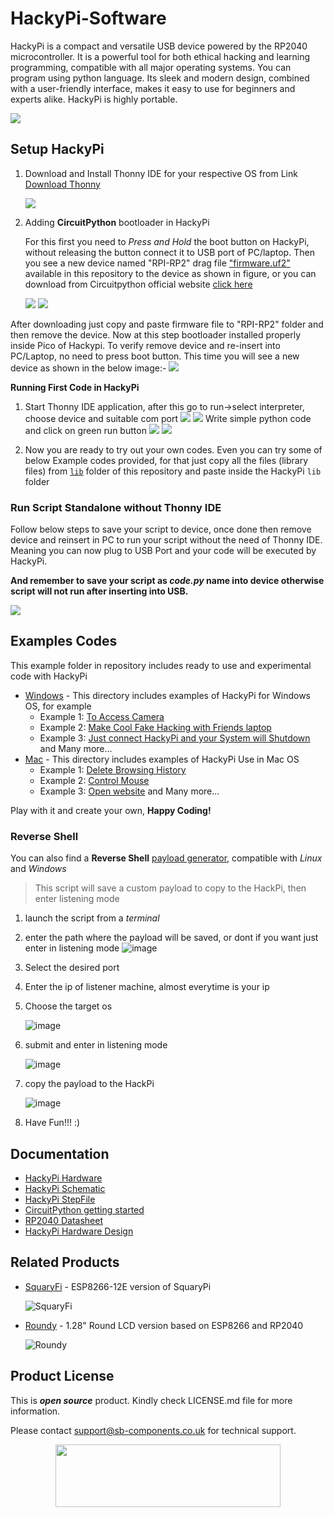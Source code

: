 # HackyPi-Software
HackyPi is a compact and versatile USB device powered by the RP2040 microcontroller. It is a powerful tool for both ethical hacking and learning programming, compatible with all major operating systems. You can program using python language. Its sleek and modern design, combined with a user-friendly interface, makes it easy to use for beginners and experts alike. HackyPi is highly portable.

<img src = "https://cdn.shopify.com/s/files/1/1217/2104/files/HackyPI2copy.jpg?v=1681998205"/>

## Setup HackyPi
1. Download and Install Thonny IDE for your respective OS from Link [Download Thonny](https://thonny.org/)
   
   <img src= "https://github.com/sbcshop/RoundyPi/blob/main/images/img.JPG" />
   
2. Adding **CircuitPython** bootloader in HackyPi 

     For this first you need to *Press and Hold* the boot button on HackyPi, without releasing the button connect it to USB port of PC/laptop. 
Then you see a new device named "RPI-RP2" drag file ["firmware.uf2"](https://github.com/sbcshop/HackyPi-Software/blob/main/firmware.uf2) available in this repository to the device as shown in figure, or you can download from Circuitpython official website [click here](https://circuitpython.org/board/raspberry_pi_pico/)
     
     <img src= "https://github.com/sbcshop/RoundyPi/blob/main/images/img13.png" /> 
     <img src= "https://github.com/sbcshop/HackyPi-Software/blob/main/images/HackyPi_bootloader_install.gif" />
After downloading just copy and paste firmware file to "RPI-RP2" folder and then remove the device.
Now at this step bootloader installed properly inside Pico of Hackypi. To verify remove device and re-insert into PC/Laptop, no need to press boot button. 
This time you will see a new device as shown in the below image:-
     <img src= "https://github.com/sbcshop/RoundyPi/blob/main/images/img11.png" />

**Running First Code in HackyPi**
1. Start Thonny IDE application, after this go to run->select interpreter, choose device and suitable com port
    <img src= "https://github.com/sbcshop/RoundyPi/blob/main/images/img18.png" />
    <img src= "https://github.com/sbcshop/RoundyPi/blob/main/images/img19.png" />
    Write simple python code and click on green run button
    <img src= "https://github.com/sbcshop/RoundyPi/blob/main/images/img20.png" />
    <img src= "https://github.com/sbcshop/HackyPi-Software/blob/main/images/sample_hello_program.png" />

2. Now you are ready to try out your own codes. Even you can try some of below Example codes provided, for that just copy all the files (library files) from [```lib```](https://github.com/sbcshop/HackyPi-Software/tree/main/lib) folder of this repository and paste inside the HackyPi ```lib``` folder

### Run Script Standalone without Thonny IDE
   Follow below steps to save your script to device, once done then remove device and reinsert in PC to run your script without the need of Thonny IDE. Meaning you can now plug to USB Port and your code will be executed by HackyPi.
   
   **And remember to save your script as _code.py_ name into device otherwise script will not run after inserting into USB.**
   
<img src= "https://github.com/sbcshop/HackyPi-Software/blob/main/images/Run-Script-standalone.gif" />

## Examples Codes  
This example folder in repository includes ready to use and experimental code with HackyPi 
  * [Windows](https://github.com/sbcshop/HackyPi-Software/tree/main/examples/windows) - This directory includes examples of HackyPi for Windows OS, for example
    - Example 1: [To Access Camera](https://github.com/sbcshop/HackyPi-Software/blob/main/examples/windows/HackyPi_AccessCamera.py)
    - Example 2: [Make Cool Fake Hacking with Friends laptop](https://github.com/sbcshop/HackyPi-Software/blob/main/examples/windows/HackyPi_CoolFake_Hacking.py) 
    - Example 3: [Just connect HackyPi and your System will Shutdown](https://github.com/sbcshop/HackyPi-Software/blob/main/examples/windows/HackyPi_PC_shutdown.py) and Many more...
  * [Mac](https://github.com/sbcshop/HackyPi-Software/tree/main/examples/mac) - This directory includes examples of HackyPi Use in Mac OS
    - Example 1: [Delete Browsing History](https://github.com/sbcshop/HackyPi-Software/blob/main/examples/mac/HackyPi_DeleteBrowsing_History.py)
    - Example 2: [Control Mouse](https://github.com/sbcshop/HackyPi-Software/blob/main/examples/mac/HackyPi_Mouse_control.py) 
    - Example 3: [Open website](https://github.com/sbcshop/HackyPi-Software/blob/main/examples/mac/HackyPi_openWebsite.py) and Many more...

Play with it and create your own, **Happy Coding!** 
### Reverse Shell
You can also find a **Reverse Shell** [payload generator](https://github.com/sbcshop/HackyPi-Software/blob/main/reverse-shell), compatible with _Linux_ and _Windows_

> This script will save a custom payload to copy to the HackPi, then enter listening mode

1. launch the script from a *terminal*
2. enter the path where the payload will be saved, or dont if you want just enter in listening mode
 ![image](https://github.com/leggiand/HackyPi-Software/assets/114882821/b8b6d5d6-19fe-43d9-a9dc-e26c397d0d92)
3. Select the desired port
4. Enter the ip of listener machine, almost everytime is your ip 
5. Choose the target os

    ![image](https://github.com/leggiand/HackyPi-Software/assets/114882821/a1f0850d-5450-49b5-acd3-b3512be20fe7)
7. submit and enter in listening mode

   ![image](https://github.com/leggiand/HackyPi-Software/assets/114882821/59613499-c51e-4092-9ea6-da205aa6d27c)

8. copy the payload to the HackPi    

   ![image](https://github.com/leggiand/HackyPi-Software/assets/114882821/f45a5e3e-0890-4c17-b6ea-a63155b649ac)
9. Have Fun!!! :)
## Documentation

* [HackyPi Hardware](https://github.com/sbcshop/HackyPi-Hardware) 
* [HackyPi Schematic](https://github.com/sbcshop/HackyPi-Hardware/blob/main/Design%20Data/SCH.pdf) 
* [HackyPi StepFile](https://github.com/sbcshop/HackyPi-Hardware/blob/main/Mechanical%20Data/HackyPi.step)
* [CircuitPython getting started](https://learn.adafruit.com/welcome-to-circuitpython/what-is-circuitpython)
* [RP2040 Datasheet](https://github.com/sbcshop/HackyPi-Hardware/blob/main/Documents/rp2040-datasheet.pdf)
* [HackyPi Hardware Design](https://github.com/sbcshop/HackyPi-Hardware/tree/main/Design%20Data)


## Related Products

* [SquaryFi](https://shop.sb-components.co.uk/collections/raspberry-pi-pico/products/squary?variant=40443840921683) - ESP8266-12E version of SquaryPi

  ![SquaryFi](https://cdn.shopify.com/s/files/1/1217/2104/products/2_12d19ffa-bcda-47bf-8ea9-bb76fc40aee3.png?v=1670307456&width=300)
 
* [Roundy](https://shop.sb-components.co.uk/products/roundy?variant=39785171681363) - 1.28" Round LCD version based on ESP8266 and RP2040
 
  ![Roundy](https://cdn.shopify.com/s/files/1/1217/2104/products/roundypi.png?v=1650457581&width=300)

## Product License

This is ***open source*** product. Kindly check LICENSE.md file for more information.

Please contact support@sb-components.co.uk for technical support.
<p align="center">
  <img width="360" height="100" src="https://cdn.shopify.com/s/files/1/1217/2104/files/Logo_sb_component_3.png?v=1666086771&width=300">
</p>
